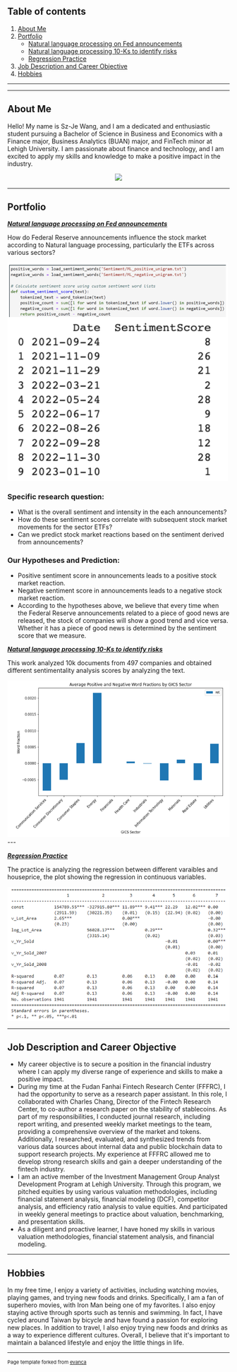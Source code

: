 ## Table of contents
1. [About Me](#me)
2. [Portfolio](#portfolio)
    - [Natural language processing on Fed announcements](#fed)
    - [Natural language processing 10-Ks to identify risks](#10k)
    - [Regression Practice](#reg)
3. [Job Description and Career Objective](#career)
4. [Hobbies](#hobbies)

---

---
## About Me  <a name="me"></a>

Hello! My name is Sz-Je Wang, and I am a dedicated and enthusiastic student pursuing a Bachelor of Science in Business and Economics with a Finance major, Business Analytics (BUAN) major, and FinTech minor at Lehigh University. I am passionate about finance and technology, and I am excited to apply my skills and knowledge to make a positive impact in the industry.

<!-- Upload your own photo and change the path -->

<p style="text-align:center;">
  <img class="img-circle" src="images/ts-hawk-20230119-0192.jpg" width="30%">
</p>

---
## Portfolio <a name="portfolio"></a>

_**[Natural language processing on Fed announcements](https://donbowen.github.io/teamproject/)**_ <a name="fed"></a>

How do Federal Reserve announcements influence the stock market according to Natural language processing, particularly the ETFs across various sectors?

<img src="images/sentimentanalysis.png" alt="julio" width="500"/>

### Specific research question:
- What is the overall sentiment and intensity in the each announcements?
- How do these sentiment scores correlate with subsequent stock market movements for the sector ETFs?
- Can we predict stock market reactions based on the sentiment derived from announcements?

### Our Hypotheses and Prediction:
- Positive sentiment score in announcements leads to a positive stock market reaction.
- Negative sentiment score in announcements leads to a negative stock market reaction.
- According to the hypotheses above, we believe that every time when the Federal Reserve announcements related to a piece of good news are released, the stock of companies will show a good trend and vice versa. Whether it has a piece of good news is determined by the sentiment score that we measure.

_**[Natural language processing 10-Ks to identify risks](midterm_summary.md)**_ <a name="10k"></a>

This work analyzed 10k documents from 497 companies and obtained different sentimentality analysis scores by analyzing the text.

<img src="images/Assign5p1.png"/>
---

_**[Regression Practice](Regression_practice.md)**_ <a name="reg"></a>

The practice is analyzing the regression between different varaibles and houseprice, the plot showing the regression in continuous variables. 

<img src="images/Assign6p2.png"/>

---

## Job Description and Career Objective <a name="career"></a>

- My career objective is to secure a position in the financial industry where I can apply my diverse range of experience and skills to make a positive impact.
- During my time at the Fudan Fanhai Fintech Research Center (FFFRC), I had the opportunity to serve as a research paper assistant. In this role, I collaborated with Charles Chang, Director of the Fintech Research Center, to co-author a research paper on the stability of stablecoins. As part of my responsibilities, I conducted journal research, including report writing, and presented weekly market meetings to the team, providing a comprehensive overview of the market and tokens. Additionally, I researched, evaluated, and synthesized trends from various data sources about internal data and public blockchain data to support research projects. My experience at FFFRC allowed me to develop strong research skills and gain a deeper understanding of the fintech industry.
- I am an active member of the Investment Management Group Analyst Development Program at Lehigh University. Through this program, we pitched equities by using various valuation methodologies, including financial statement analysis, financial modeling (DCF), competitor analysis, and efficiency ratio analysis to value equities. And participated in weekly general meetings to practice about valuation, benchmarking, and presentation skills.
- As a diligent and proactive learner, I have honed my skills in various valuation methodologies, financial statement analysis, and financial modeling.

---

## Hobbies <a name="hobbies"></a>

In my free time, I enjoy a variety of activities, including watching movies, playing games, and trying new foods and drinks. Specifically, I am a fan of superhero movies, with Iron Man being one of my favorites. I also enjoy staying active through sports such as tennis and swimming. In fact, I have cycled around Taiwan by bicycle and have found a passion for exploring new places. In addition to travel, I also enjoy trying new foods and drinks as a way to experience different cultures. Overall, I believe that it's important to maintain a balanced lifestyle and enjoy the little things in life.

---
<p style="font-size:11px">Page template forked from <a href="https://github.com/evanca/quick-portfolio">evanca</a></p>
<!-- Remove above link if you don't want to attibute -->
